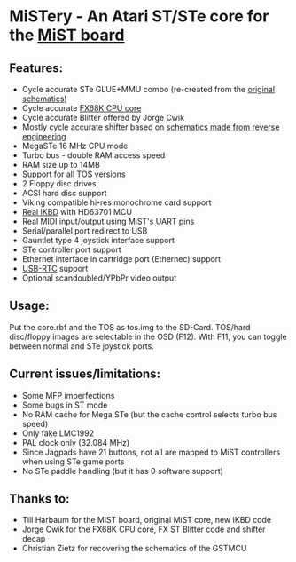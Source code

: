 # MiSTery - An Atari ST/STe core for the [MiST board](https://github.com/mist-devel/mist-board/wiki)

## Features:

- Cycle accurate STe GLUE+MMU combo (re-created from the [original schematics](https://www.chzsoft.de/asic-web/))
- Cycle accurate [FX68K CPU core](https://github.com/ijor/fx68k)
- Cycle accurate Blitter offered by Jorge Cwik
- Mostly cycle accurate shifter based on [schematics made from reverse engineering](http://www.atari-forum.com/viewtopic.php?t=29658)
- MegaSTe 16 MHz CPU mode
- Turbo bus - double RAM access speed
- RAM size up to 14MB
- Support for all TOS versions
- 2 Floppy disc drives
- ACSI hard disc support
- Viking compatible hi-res monochrome card support
- [Real IKBD](https://github.com/harbaum/ikbd) with HD63701 MCU
- Real MIDI input/output using MiST's UART pins
- Serial/parallel port redirect to USB
- Gauntlet type 4 joystick interface support
- STe controller port support
- Ethernet interface in cartridge port (Ethernec) support
- [USB-RTC](https://github.com/mist-devel/mist-board/wiki/UsbRtc) support
- Optional scandoubled/YPbPr video output

## Usage:

Put the core.rbf and the TOS as tos.img to the SD-Card. TOS/hard disc/floppy images are selectable in the OSD (F12).
With F11, you can toggle between normal and STe joystick ports.

## Current issues/limitations:

- Some MFP imperfections
- Some bugs in ST mode
- No RAM cache for Mega STe (but the cache control selects turbo bus speed)
- Only fake LMC1992
- PAL clock only (32.084 MHz)
- Since Jagpads have 21 buttons, not all are mapped to MiST controllers when using STe game ports
- No STe paddle handling (but it has 0 software support)

## Thanks to:

- Till Harbaum for the MiST board, original MiST core, new IKBD code
- Jorge Cwik for the FX68K CPU core, FX ST Blitter code and shifter decap
- Christian Zietz for recovering the schematics of the GSTMCU
